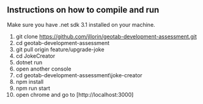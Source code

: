 ## Instructions on how to compile and run

Make sure you have .net sdk 3.1 installed on your machine.

1. git clone https://github.com/jllorin/geotab-development-assessment.git
2. cd geotab-development-assessment
3. git pull origin feature/upgrade-joke
4. cd JokeCreator
5. dotnet run
6. open another console
7. cd geotab-development-assessment\joke-creator
8. npm install
9. npm run start
10. open chrome and go to [http://localhost:3000]
